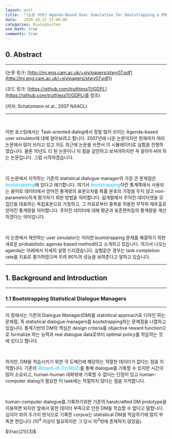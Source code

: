 ```yaml
---
layout: post
title:  "[논문 리뷰] Agenda-Based User Simulation for Bootstrapping a POMDP Dialogue System"
data:   2020-10-22 13:00:00 
categories: DialogSystem
use_math: true
comments: true
---
```


## 0. Abstract

---
(논문 링크: [http://mi.eng.cam.ac.uk/~sjy/papers/stwy07.pdf](http://mi.eng.cam.ac.uk/~sjy/papers/stwy07.pdf))

(코드 링크: [https://github.com/truthless11/GDPL](https://github.com/truthless11/GDPL)를 참조)

(저자: Schatzmann et al., 2007 NAACL)

---
  
&nbsp;
  
  
이번 포스팅에서는 Task-oriented dialog에서 정말 많이 쓰이는 Agenda-based user simulator에 대해 알아보려고 합니다. 2007년에 나온 논문이지만 현재까지 여러 논문에서 많이 쓰이고 있고 저도 최근에 논문을 쓰면서 이 시뮬레이터로 실험을 진행하였습니다. 물론 10년도 더 된 논문이니 이 점을 감안하고 보셔야하지만 꼭 알아두셔야 하는 논문입니다. 그럼 시작하겠습니다. 


&nbsp;


이 논문에서 지적하는 기존의 statistical dialogue manager의 가장 큰 문제점은 <span style="color:DeepSkyBlue">bootstrapping</span>에 있다고 얘기합니다. 여기서 <span style="color:DeepSkyBlue">bootstrapping</span>이란 통계쪽에서 사용되는 용어로 데이터에서 얻어진 통계량의 표본오차를 확률 분포의 가정을 두지 않고 non-parametric하게 평가하기 위한 방법을 의미합니다. 쉽게말해서 주어진 데이터셋을 모집단을 대표하는 독립표본으로 가정하고, 그 자료로부터 중복을 허용한 무작위 재추출로 얻어진 통계량을 의미합니다. 주어진 데이터에 대해 평균과 표준편차등의 통계량을 계산하겠다는 의미입니다.


&nbsp;


이 논문에서 제안하는 user simulator는 이러한 bootstrapping 문제를 해결하기 위한 새로운 probabilistic agenda-based method라고 소개하고 있습니다. 여기서 나오는 agenda는 아래에서 자세히 설명 드리겠습니다. 실험같은 경우는 task completion rate를 지표로 평가하였으며 무려 90%의 성능을 보여준다고 말하고 있습니다.  


---

## 1. Background and Introduction

---

### 1.1 Bootstrapping Statistical Dialogue Managers

---

이 장에서는 기존의 Dialogue Manager(DM)를 statistical approach로 디자인 하는 문제점, 즉 statistical dialogue managers를 bootstrapping하는 문제점을 나열하고 있습니다. 통계기반의 DM의 핵심은 design criteria를 objective reward function으로 formalize 하는 능력과 real dialogue data로부터 optimal policy를 학습하는 것에 있다고 합니다. 


&nbsp;


하지만, DM을 학습시키기 위한 각 도메인에 해당하는 적절한 데이터가 없다는 점을 지적합니다. 기존의 <span style="color:DeepSkyBlue">Wizard-of-Oz(WoZ)</span>를 통해 dialogue를 기록할 수 있지만 시간이 많이 소요되고, human-human 대화밖에 기록할 수 없다는 단점이 있고 human-computer dialog가 필요한 이 task에는 적절하지 않다는 점을 지적합니다. 


&nbsp;


human-computer dialogue를 기록하기위한 기존의 handcrafted DM prototype을 이용하면 되지만 앞에서 말한 데이터 부족으로 인한 DM을 학습할 수 없다고 말합니다. 심지어 위의 두가지 방식으로 기록한 corpus는 statistical DM을 학습하기에 많이 부족한 편입니다 ($10^4$ 이상이 필요하지만 그 당시 $10^3$밖에 존재하지 않았음). 


$\frac{21}{3}$


